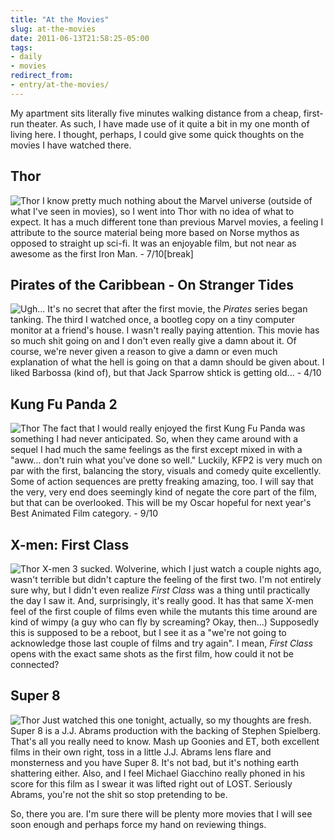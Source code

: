 ```yaml
---
title: "At the Movies"
slug: at-the-movies
date: 2011-06-13T21:58:25-05:00
tags:
- daily
- movies
redirect_from:
- entry/at-the-movies/
---
```

My apartment sits literally five minutes walking distance from a cheap, first-run theater. As such, I have made use of it quite a bit in my one month of living here. I thought, perhaps, I could give some quick thoughts on the movies I have watched there.

## Thor
![](http://images.dxprog.com/blog/2011_reviews_thor.jpg "Thor")
I know pretty much nothing about the Marvel universe (outside of what I've seen in movies), so I went into Thor with no idea of what to expect. It has a much different tone than previous Marvel movies, a feeling I attribute to the source material being more based on Norse mythos as opposed to straight up sci-fi. It was an enjoyable film, but not near as awesome as the first Iron Man. - 7/10[break]

## Pirates of the Caribbean - On Stranger Tides
![](http://images.dxprog.com/blog/2011_reviews_pirates.jpg "Ugh...")
It's no secret that after the first movie, the _Pirates_ series began tanking. The third I watched once, a bootleg copy on a tiny computer monitor at a friend's house. I wasn't really paying attention. This movie has so much shit going on and I don't even really give a damn about it. Of course, we're never given a reason to give a damn or even much explanation of what the hell is going on that a damn should be given about. I liked Barbossa (kind of), but that Jack Sparrow shtick is getting old... - 4/10

## Kung Fu Panda 2
![](http://images.dxprog.com/blog/2011_reviews_panda.jpg "Thor")
The fact that I would really enjoyed the first Kung Fu Panda was something I had never anticipated. So, when they came around with a sequel I had much the same feelings as the first except mixed in with a "aww... don't ruin what you've done so well." Luckily, KFP2 is very much on par with the first, balancing the story, visuals and comedy quite excellently. Some of action sequences are pretty freaking amazing, too. I will say that the very, very end does seemingly kind of negate the core part of the film, but that can be overlooked. This will be my Oscar hopeful for next year's Best Animated Film category. - 9/10

## X-men: First Class
![](http://images.dxprog.com/blog/2011_reviews_xmen.jpg "Thor")
X-men 3 sucked. Wolverine, which I just watch a couple nights ago, wasn't terrible but didn't capture the feeling of the first two. I'm not entirely sure why, but I didn't even realize _First Class_ was a thing until practically the day I saw it. And, surprisingly, it's really good. It has that same X-men feel of the first couple of films even while the mutants this time around are kind of wimpy (a guy who can fly by screaming? Okay, then...) Supposedly this is supposed to be a reboot, but I see it as a "we're not going to acknowledge those last couple of films and try again". I mean, _First Class_ opens with the exact same shots as the first film, how could it not be connected?

## Super 8
![](http://images.dxprog.com/blog/2011_reviews_super8.jpg "Thor")
Just watched this one tonight, actually, so my thoughts are fresh. Super 8 is a J.J. Abrams production with the backing of Stephen Spielberg. That's all you really need to know. Mash up Goonies and ET, both excellent films in their own right, toss in a little J.J. Abrams lens flare and monsterness and you have Super 8. It's not bad, but it's nothing earth shattering either. Also, and I feel Michael Giacchino really phoned in his score for this film as I swear it was lifted right out of LOST. Seriously Abrams, you're not the shit so stop pretending to be.

So, there you are. I'm sure there will be plenty more movies that I will see soon enough and perhaps force my hand on reviewing things.
